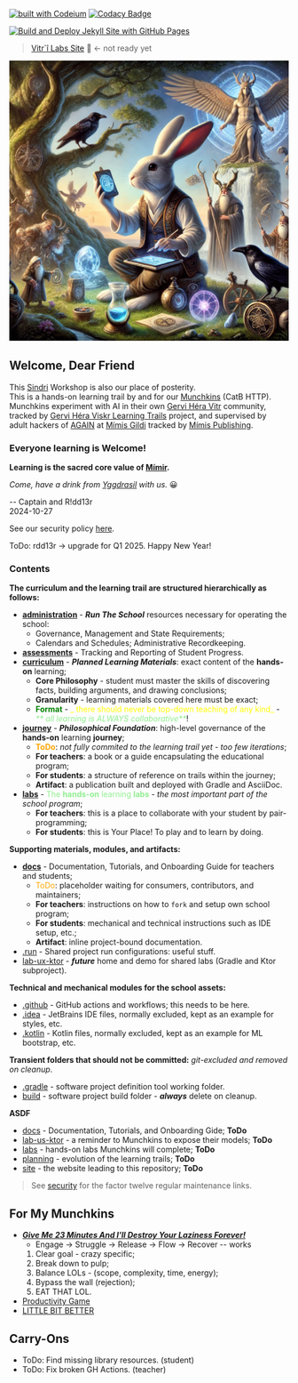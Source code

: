 [![built with Codeium](https://codeium.com/badges/main)](https://codeium.com)
[![Codacy Badge](https://app.codacy.com/project/badge/Grade/de545692d2054bf7a4a6ccff66783bd1)](https://app.codacy.com/gh/Gervi-Hera-Vitr/sindri-labs/dashboard?utm_source=gh&utm_medium=referral&utm_content=&utm_campaign=Badge_grade)

[//]: # ([![CodeQL Quality Scan]&#40;https://github.com/Gervi-Hera-Vitr/sindri-labs/actions/workflows/codeql.yml/badge.svg&#41;]&#40;https://github.com/Gervi-Hera-Vitr/sindri-labs/actions/workflows/codeql.yml&#41;<br>)
[//]: # ([![Build action checks on Push]&#40;https://github.com/Gervi-Hera-Vitr/sindri-labs/actions/workflows/push-gates.yaml/badge.svg&#41;]&#40;https://github.com/Gervi-Hera-Vitr/sindri-labs/actions/workflows/push-gates.yaml&#41;)
[//]: # ([![Prune Caches by Branch]&#40;https://github.com/Gervi-Hera-Vitr/sindri-labs/actions/workflows/cache-prune.yaml/badge.svg&#41;]&#40;https://github.com/Gervi-Hera-Vitr/sindri-labs/actions/workflows/cache-prune.yaml&#41;<br>)
[//]: # ([![Manage Stale Issues and Pull Requests]&#40;https://github.com/Gervi-Hera-Vitr/sindri-labs/actions/workflows/stale.yml/badge.svg&#41;]&#40;https://github.com/Gervi-Hera-Vitr/sindri-labs/actions/workflows/stale.yml&#41;)
[//]: # ([![Label Pull Request]&#40;https://github.com/Gervi-Hera-Vitr/sindri-labs/actions/workflows/label.yml/badge.svg&#41;]&#40;https://github.com/Gervi-Hera-Vitr/sindri-labs/actions/workflows/label.yml&#41;)
[//]: # ([![Greetings and Welcome!]&#40;https://github.com/Gervi-Hera-Vitr/sindri-labs/actions/workflows/greetings.yml/badge.svg&#41;]&#40;https://github.com/Gervi-Hera-Vitr/sindri-labs/actions/workflows/greetings.yml&#41;<br>)
[![Build and Deploy Jekyll Site with GitHub Pages](https://github.com/Gervi-Hera-Vitr/sindri-labs/actions/workflows/jekyll-gh-pages.yml/badge.svg)](https://github.com/Gervi-Hera-Vitr/sindri-labs/actions/workflows/jekyll-gh-pages.yml)

> [Vitr`î Labs Site](https://gervi-hera-vitr.github.io/sindri-labs/ "Gervi Hî Vitr Labs") 🚧 <- not ready yet
 
[![Gervi Héra Viskr](./src/main/resources/images/avatar.png)](https://github.com/orgs/Gervi-Hera-Vitr/projects/1 "Gervi Héra Viskr Learning Trails")

## Welcome, Dear Friend

This [Sindri](https://en.wikipedia.org/wiki/Sindri_(mythology)) Workshop is also our place of posterity. <br/>
This is a hands-on learning trail by and for our [Munchkins](http://www.catb.org/esr/jargon/html/M/munchkin.html "Munchkins") (CatB HTTP). <br/>
Munchkins experiment with AI in their own [Gervi Héra Vitr](https://github.com/Gervi-Hera-Vitr "Gervi-Hera-Vitr") community, <br/>
tracked by [Gervi Héra Viskr Learning Trails](https://github.com/orgs/Gervi-Hera-Vitr/projects/1 "Héra gains Viskr") project, and supervised by <br/>
adult hackers of [AGAIN](https://github.com/Gotham-Village "AGAIN as Gotham Village") at [Mímis Gildi](https://github.com/Mimis-Gildi "Mimis-Gildi") tracked by [Mímis Publishing](https://github.com/orgs/Mimis-Gildi/projects/1 "Mimis-Publishing").

### Everyone learning is Welcome!

**Learning is the sacred core value of [Mímir](https://en.wikipedia.org/wiki/M%C3%ADmir "Mímir, the Norse god of knowledge").**

_Come, have a drink from [Yggdrasil](https://en.wikipedia.org/wiki/Yggdrasil "Yggdrasil, the well of life") with us._ 😀

-- Captain and R!dd13r<br/>
2024-10-27

See our security policy [here](https://github.com/Gervi-Hera-Vitr/sindri-labs/security/policy "Security Policy").

ToDo: rdd13r -> upgrade for Q1 2025. Happy New Year!

### Contents

**The curriculum and the learning trail are structured hierarchically as follows:**

- [**administration**](./administration) - _**Run The School**_ resources necessary for operating the school:
  - Governance, Management and State Requirements;
  - Calendars and Schedules; Administrative Recordkeeping.
- [**assessments**](./assessments) - Tracking and Reporting of Student Progress.
- [**curriculum**](./curriculum) - _**Planned Learning Materials**_: exact content of the **hands-on** learning;
   - **Core Philosophy** - student must master the skills of discovering facts, building arguments, and drawing conclusions;
   - **Granularity** - learning materials covered here must be exact;
   - <span style="color: green">**Format**</span> - <span style="color: yellow">_ there should never be top-down teaching of any kind_</span> - <span style="color: lightgreen">_** all learning is ALWAYS collaborative**_</span>!
- [**journey**](./journey) - _**Philosophical Foundation**_: high-level governance of the **hands-on** learning **journey**;
  - <span style="color: orange">**ToDo**</span>: _not fully commited to the learning trail yet - too few iterations_;
  - **For teachers**: a book or a guide encapsulating the educational program;
  - **For students**: a structure of reference on trails within the journey;
  - **Artifact**: a publication built and deployed with Gradle and AsciiDoc.
- [**labs**](./labs) - <span style="color: lightgreen"> The **hands-on** learning **labs**</span> - _the most important part of the school program_;
  - **For teachers**: this is a place to collaborate with your student by pair-programming;
  - **For students**: this is Your Place! To play and to learn by doing.

**Supporting materials, modules, and artifacts:**

- [**docs**](./docs) - Documentation, Tutorials, and Onboarding Guide for teachers and students;
  - <span style="color: orange">ToDo</span>: placeholder waiting for consumers, contributors, and maintainers;
  - **For teachers**: instructions on how to `fork` and setup own school program;
  - **For students**: mechanical and technical instructions such as IDE setup, etc.;
  - **Artifact**: inline project-bound documentation.
- [.run](./.run) - Shared project run configurations: useful stuff.
- [lab-ux-ktor](./lab-ux-ktor/README.md) - _**future**_ home and demo for shared labs (Gradle and Ktor subproject).

**Technical and mechanical modules for the school assets:**

- [.github](./.github) - GitHub actions and workflows; this needs to be here.
- [.idea](./.idea) - JetBrains IDE files, normally excluded, kept as an example for styles, etc.
- [.kotlin](./.kotlin) - Kotlin files, normally excluded, kept as an example for ML bootstrap, etc.

**Transient folders that should not be committed:** _git-excluded and removed on cleanup_.

- [.gradle](./.gradle) - software project definition tool working folder.
- [build](./build) - software project build folder - _**always**_ delete on cleanup.

**ASDF**

- [docs](./docs) - Documentation, Tutorials, and Onboarding Gide; **ToDo**
- [lab-us-ktor](./lab-ux-ktor/README.md) - a reminder to Munchkins to expose their models; **ToDo**
- [labs](./labs) - hands-on labs Munchkins will complete; **ToDo**
- [planning](./planning) - evolution of the learning trails; **ToDo**
- [site](./site) - the website leading to this repository; **ToDo**
> See [security](./SECURITY.md) for the factor twelve regular maintenance links.

## For My Munchkins

- [_**Give Me 23 Minutes And I'll Destroy Your Laziness Forever!**_](https://youtu.be/EkDxsQRbIwo)
  - Engage → Struggle → Release → Flow → Recover -- works
  1. Clear goal - crazy specific;
  2. Break down to pulp;
  3. Balance LOLs - (scope, complexity, time, energy);
  4. Bypass the wall (rejection);
  5. EAT THAT LOL.
- [Productivity Game](https://www.youtube.com/@ProductivityGame "Productivity Game")
- [LITTLE BIT BETTER](https://www.youtube.com/@littlebitbetter7 "LITTLE BIT BETTER")

## Carry-Ons

- ToDo: Find missing library resources. (student)
- ToDo: Fix broken GH Actions. (teacher)
